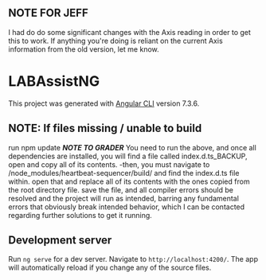 ## NOTE FOR JEFF

I had do do some significant changes with the Axis reading in order to get this to work. If anything you're doing is reliant on the current Axis information from the old version, let me know.

# LABAssistNG

This project was generated with [Angular CLI](https://github.com/angular/angular-cli) version 7.3.6.

## NOTE: If files missing / unable to build

run npm update
***NOTE TO GRADER***
You need to run the above, and once all dependencies are installed, you will find a file called index.d.ts_BACKUP, open and copy all of its contents.
-then, you must navigate to /node_modules/heartbeat-sequencer/build/ and find the index.d.ts file within. open that and replace all of its contents with the ones copied from the root directory file. save the file, and all compiler errors should be resolved and the project will run as intended, barring any fundamental errors that obviously break intended behavior, which I can be contacted regarding further solutions to get it running.

## Development server
Run `ng serve` for a dev server. Navigate to `http://localhost:4200/`. The app will automatically reload if you change any of the source files.


